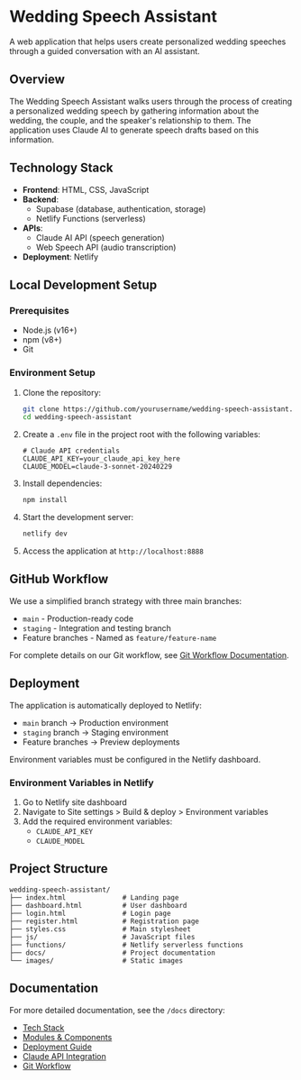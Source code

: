 # Wedding Speech Assistant

A web application that helps users create personalized wedding speeches through a guided conversation with an AI assistant.

## Overview

The Wedding Speech Assistant walks users through the process of creating a personalized wedding speech by gathering information about the wedding, the couple, and the speaker's relationship to them. The application uses Claude AI to generate speech drafts based on this information.

## Technology Stack

- **Frontend**: HTML, CSS, JavaScript
- **Backend**: 
  - Supabase (database, authentication, storage)
  - Netlify Functions (serverless)
- **APIs**:
  - Claude AI API (speech generation)
  - Web Speech API (audio transcription)
- **Deployment**: Netlify

## Local Development Setup

### Prerequisites

- Node.js (v16+)
- npm (v8+)
- Git

### Environment Setup

1. Clone the repository:
   ```bash
   git clone https://github.com/yourusername/wedding-speech-assistant.git
   cd wedding-speech-assistant
   ```

2. Create a `.env` file in the project root with the following variables:
   ```
   # Claude API credentials
   CLAUDE_API_KEY=your_claude_api_key_here
   CLAUDE_MODEL=claude-3-sonnet-20240229
   ```

3. Install dependencies:
   ```bash
   npm install
   ```

4. Start the development server:
   ```bash
   netlify dev
   ```
   
5. Access the application at `http://localhost:8888`

## GitHub Workflow

We use a simplified branch strategy with three main branches:

- `main` - Production-ready code
- `staging` - Integration and testing branch
- Feature branches - Named as `feature/feature-name`

For complete details on our Git workflow, see [Git Workflow Documentation](docs/git-workflow.md).

## Deployment

The application is automatically deployed to Netlify:
- `main` branch → Production environment
- `staging` branch → Staging environment 
- Feature branches → Preview deployments

Environment variables must be configured in the Netlify dashboard.

### Environment Variables in Netlify

1. Go to Netlify site dashboard
2. Navigate to Site settings > Build & deploy > Environment variables
3. Add the required environment variables:
   - `CLAUDE_API_KEY`
   - `CLAUDE_MODEL`

## Project Structure

```
wedding-speech-assistant/
├── index.html              # Landing page
├── dashboard.html          # User dashboard
├── login.html              # Login page
├── register.html           # Registration page
├── styles.css              # Main stylesheet
├── js/                     # JavaScript files
├── functions/              # Netlify serverless functions
├── docs/                   # Project documentation
└── images/                 # Static images
```

## Documentation

For more detailed documentation, see the `/docs` directory:

- [Tech Stack](docs/1tech-stack.md)
- [Modules & Components](docs/2modules-components-integrations.md)
- [Deployment Guide](docs/deployment-guide.md)
- [Claude API Integration](docs/claude-api-integration.md)
- [Git Workflow](docs/git-workflow.md)
